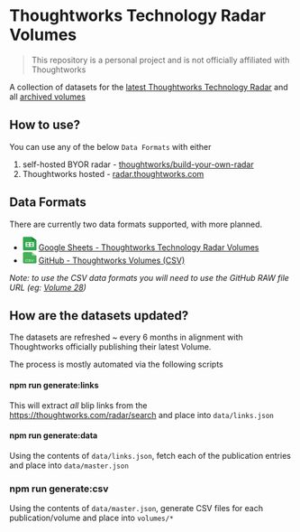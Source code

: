# Thoughtworks Technology Radar Volumes

> This repository is a personal project and is not officially affiliated with Thoughtworks
> 

A collection of datasets for the [latest Thoughtworks Technology Radar](https://www.thoughtworks.com/radar) and all [archived volumes](https://www.thoughtworks.com/radar/archive)

## How to use?
You can use any of the below `Data Formats` with either 

1.   self-hosted BYOR radar -  [thoughtworks/build-your-own-radar](https://github.com/thoughtworks/build-your-own-radar#using-csv-data)
2.  Thoughtworks hosted - [radar.thoughtworks.com](https://radar.thoughtworks.com/)

## Data Formats
There are currently two data formats supported, with more planned.

- <img src="./assets/google-sheets-icon.svg" width="24" height="24" alt="Google Sheets" /> [Google Sheets - Thoughtworks Technology Radar Volumes](https://docs.google.com/spreadsheets/d/1VRXOw7EUGBIeM8Khd5GFocxOWT59HRJtqs9-WbB61FI/edit?usp=sharing)
- <img src="./assets/csv-icon.svg" width="24" height="20" alt="CSV"></img> [GitHub - Thoughtworks Volumes (CSV)](https://github.com/setchy/thoughtworks-tech-radar-volumes/tree/21ee7c0a7fa6716f0c0d64d68aea320405f1e846/volumes)

_Note: to use the CSV data formats you will need to use the GitHub RAW file URL (eg: [Volume 28](https://raw.githubusercontent.com/setchy/thoughtworks-tech-radar-volumes/main/volumes/Thoughtworks%20Technology%20Radar%20Volume%2028.csv))_


## How are the datasets updated?

The datasets are refreshed ~ every 6 months in alignment with Thoughtworks officially publishing their latest Volume.

The process is mostly automated via the following scripts

#### npm run generate:links

This will extract _all_ blip links from the https://thoughtworks.com/radar/search and place into `data/links.json`

#### npm run generate:data

Using the contents of `data/links.json`, fetch each of the publication entries and place into `data/master.json`

### npm run generate:csv

Using the contents of `data/master.json`, generate CSV files for each publication/volume and place into `volumes/*`
